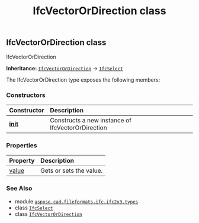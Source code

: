 ﻿---
title: IfcVectorOrDirection class
second_title: Aspose.CAD for Python via .NET API References
description: 
type: docs
weight: 1580
url: /python-net/aspose.cad.fileformats.ifc.ifc2x3.types/ifcvectorordirection/
is_root: false
---

## IfcVectorOrDirection class

IfcVectorOrDirection



**Inheritance:** [`IfcVectorOrDirection`](/cad/python-net/aspose.cad.fileformats.ifc.ifc2x3.types/ifcvectorordirection) → 
[`IfcSelect`](/cad/python-net/aspose.cad.fileformats.ifc/ifcselect)



The IfcVectorOrDirection type exposes the following members:

### Constructors
| Constructor | Description |
| :- | :- |
| [__init__](/cad/python-net/aspose.cad.fileformats.ifc.ifc2x3.types/ifcvectorordirection/__init__/#) | Constructs a new instance of IfcVectorOrDirection |


### Properties
| Property | Description |
| :- | :- |
| [value](/cad/python-net/aspose.cad.fileformats.ifc.ifc2x3.types/ifcvectorordirection/value) | Gets or sets the value. |



### See Also
* module [`aspose.cad.fileformats.ifc.ifc2x3.types`](..)
* class [`IfcSelect`](/cad/python-net/aspose.cad.fileformats.ifc/ifcselect)
* class [`IfcVectorOrDirection`](/cad/python-net/aspose.cad.fileformats.ifc.ifc2x3.types/ifcvectorordirection)
